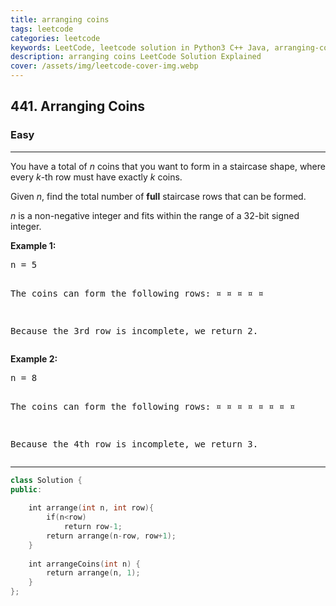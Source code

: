 ```yaml
---
title: arranging coins
tags: leetcode
categories: leetcode
keywords: LeetCode, leetcode solution in Python3 C++ Java, arranging-coins solution
description: arranging coins LeetCode Solution Explained
cover: /assets/img/leetcode-cover-img.webp
---
```





<h2>441. Arranging Coins</h2><h3>Easy</h3><hr><div><p>You have a total of <i>n</i> coins that you want to form in a staircase shape, where every <i>k</i>-th row must have exactly <i>k</i> coins.</p>
 
<p>Given <i>n</i>, find the total number of <b>full</b> staircase rows that can be formed.</p>

<p><i>n</i> is a non-negative integer and fits within the range of a 32-bit signed integer.</p>

<p><b>Example 1:</b>
</p><pre>n = 5

The coins can form the following rows:
¤
¤ ¤
¤ ¤

Because the 3rd row is incomplete, we return 2.
</pre>
<p></p>

<p><b>Example 2:</b>
</p><pre>n = 8

The coins can form the following rows:
¤
¤ ¤
¤ ¤ ¤
¤ ¤

Because the 4th row is incomplete, we return 3.
</pre>
<p></p></div>

---




```cpp
class Solution {
public:
    
    int arrange(int n, int row){
        if(n<row)
            return row-1;
        return arrange(n-row, row+1);
    }
    
    int arrangeCoins(int n) {
        return arrange(n, 1);
    }
};

```
